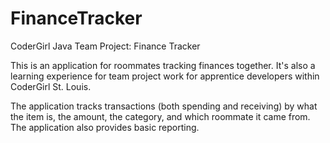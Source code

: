 # FinanceTracker
CoderGirl Java Team Project: Finance Tracker

This is an application for roommates tracking finances together.  It's also
a learning experience for team project work for apprentice developers within
CoderGirl St. Louis.

The application tracks transactions (both spending and receiving) by
what the item is, the amount, the category, and which roommate it came from.
The application also provides basic reporting.

